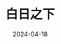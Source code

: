 ---
title: '白日之下'
date: '2024-04-18'
price: '30.0'
theaters: ['保利万和CFR国际影城·钱江世纪城店']
seat: ['6-6']
remark: ['粤语', '2D']
---